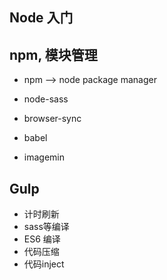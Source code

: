 ## Node 入门

## npm, 模块管理

+ npm --> node package manager

+ node-sass
+ browser-sync
+ babel
+ imagemin


## Gulp

+ 计时刷新
+ sass等编译
+ ES6 编译
+ 代码压缩
+ 代码inject
